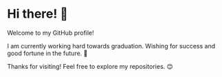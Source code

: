 # Hi there! 👋

Welcome to my GitHub profile!

I am currently working hard towards graduation. Wishing for success and good fortune in the future. 🚀

Thanks for visiting! Feel free to explore my repositories. 😊

<!--
**imnoootdreaming/imnoootdreaming** is a ✨ _special_ ✨ repository because its `README.md` (this file) appears on your GitHub profile.

Here are some ideas to get you started:

- 🔭 I’m currently working on ...
- 🌱 I’m currently learning ...
- 👯 I’m looking to collaborate on ...
- 🤔 I’m looking for help with ...
- 💬 Ask me about ...
- 📫 How to reach me: ...
- 😄 Pronouns: ...
- ⚡ Fun fact: ...
-->
